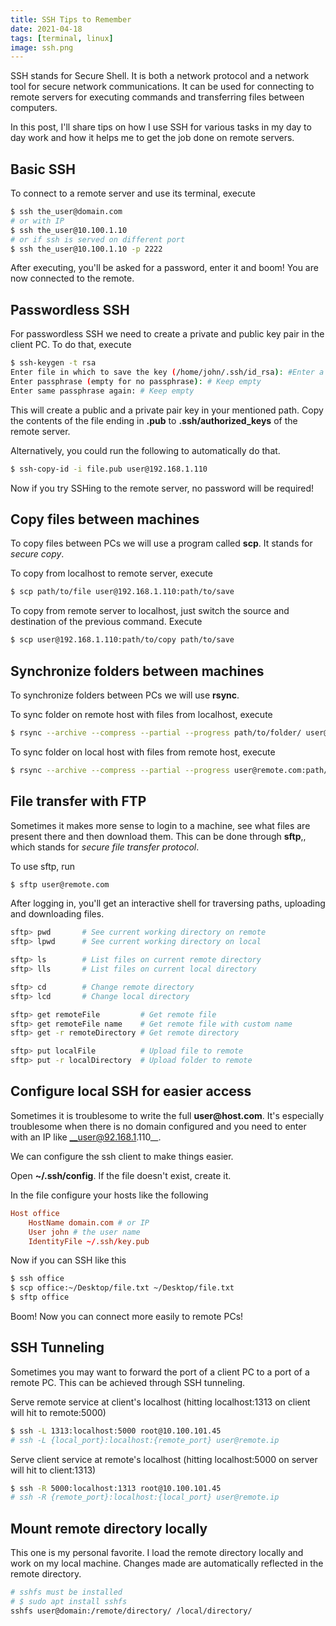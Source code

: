 ```yaml
---
title: SSH Tips to Remember
date: 2021-04-18
tags: [terminal, linux]
image: ssh.png
---
```


SSH stands for Secure Shell. It is both a network protocol and a network tool for secure network communications. It can be used for connecting to remote servers for executing commands and transferring files between computers.

In this post, I'll share tips on how I use SSH for various tasks in my day to day work and how it helps me to get the job done on remote servers.

## Basic SSH

To connect to a remote server and use its terminal, execute

```bash
$ ssh the_user@domain.com 
# or with IP
$ ssh the_user@10.100.1.10
# or if ssh is served on different port
$ ssh the_user@10.100.1.10 -p 2222
```

After executing, you'll be asked for a password, enter it and boom! You are now connected to the remote.

## Passwordless SSH

For passwordless SSH we need to create a private and public key pair in the client PC. To do that, execute

```bash
$ ssh-keygen -t rsa
Enter file in which to save the key (/home/john/.ssh/id_rsa): #Enter a path or keep default
Enter passphrase (empty for no passphrase): # Keep empty
Enter same passphrase again: # Keep empty
```

This will create a public and a private pair key in your mentioned path. Copy the contents of the file ending in **.pub** to **.ssh/authorized_keys** of the remote server.

Alternatively, you could run the following to automatically do that.

```bash
$ ssh-copy-id -i file.pub user@192.168.1.110
```

Now if you try SSHing to the remote server, no password will be required!

## Copy files between machines

To copy files between PCs we will use a program called **scp**. It stands for _secure copy_.

To copy from localhost to remote server, execute

```bash
$ scp path/to/file user@192.168.1.110:path/to/save
```

To copy from remote server to localhost, just switch the source and destination of the previous command. Execute

```bash
$ scp user@192.168.1.110:path/to/copy path/to/save
```

## Synchronize folders between machines

To synchronize folders between PCs we will use **rsync**.

To sync folder on remote host with files from localhost, execute

```bash
$ rsync --archive --compress --partial --progress path/to/folder/ user@remote.com:path/to/folder/
```

To sync folder on local host with files from remote host, execute

```bash
$ rsync --archive --compress --partial --progress user@remote.com:path/to/folder/ path/to/folder/
```

## File transfer with FTP

Sometimes it makes more sense to login to a machine, see what files are present there and then download them. This can be done through **sftp**,, which stands for _secure file transfer protocol_.

To use sftp, run

```bash
$ sftp user@remote.com
```

After logging in, you'll get an interactive shell for traversing paths, uploading and downloading files.

```bash
sftp> pwd       # See current working directory on remote
sftp> lpwd      # See current working directory on local

sftp> ls        # List files on current remote directory
sftp> lls       # List files on current local directory

sftp> cd        # Change remote directory
sftp> lcd       # Change local directory

sftp> get remoteFile         # Get remote file
sftp> get remoteFile name    # Get remote file with custom name
sftp> get -r remoteDirectory # Get remote directory

sftp> put localFile          # Upload file to remote
sftp> put -r localDirectory  # Upload folder to remote
```

## Configure local SSH for easier access

Sometimes it is troublesome to write the full __user@host.com__. It's especially troublesome when there is no domain configured and you need to enter with an IP like __user@92.168.1.110__.

We can configure the ssh client to make things easier.

Open **~/.ssh/config**. If the file doesn't exist, create it. 

In the file configure your hosts like the following

```conf
Host office
    HostName domain.com # or IP
    User john # the user name
    IdentityFile ~/.ssh/key.pub
```

Now if you can SSH like this

```bash
$ ssh office
$ scp office:~/Desktop/file.txt ~/Desktop/file.txt
$ sftp office
```

Boom! Now you can connect more easily to remote PCs!

## SSH Tunneling

Sometimes you may want to forward the port of a client PC to a port of a remote PC. This can be achieved through SSH tunneling.

Serve remote service at client's localhost (hitting localhost:1313 on client will hit to remote:5000)

```bash
$ ssh -L 1313:localhost:5000 root@10.100.101.45
# ssh -L {local_port}:localhost:{remote_port} user@remote.ip
```

Serve client service at remote's localhost (hitting localhost:5000 on server will hit to client:1313)

```bash
$ ssh -R 5000:localhost:1313 root@10.100.101.45
# ssh -R {remote_port}:localhost:{local_port} user@remote.ip
```

## Mount remote directory locally

This one is my personal favorite. I load the remote directory locally and work on my local machine. Changes made are automatically reflected in the remote directory.

```bash
# sshfs must be installed
# $ sudo apt install sshfs
sshfs user@domain:/remote/directory/ /local/directory/
```